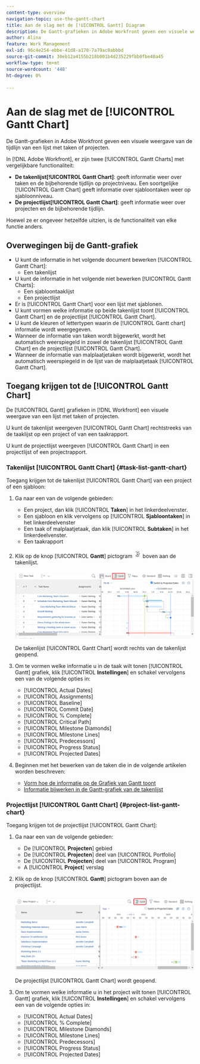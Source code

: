 ```yaml
---
content-type: overview
navigation-topic: use-the-gantt-chart
title: Aan de slag met de [!UICONTROL Gantt] Diagram
description: De Gantt-grafieken in Adobe Workfront geven een visuele weergave van de tijdlijn van een lijst met taken of projecten.
author: Alina
feature: Work Management
exl-id: 96c4e254-ebbe-41d8-a178-7a79ac0abbbd
source-git-commit: 30eb12a4155b218b001b4d235229fbb0fbe40a45
workflow-type: tm+mt
source-wordcount: '448'
ht-degree: 0%

---
```


# Aan de slag met de [!UICONTROL Gantt Chart]

<!-- Audited: 01/2024 -->

De Gantt-grafieken in Adobe Workfront geven een visuele weergave van de tijdlijn van een lijst met taken of projecten.

In [!DNL Adobe Workfront], er zijn twee [!UICONTROL Gantt Charts] met vergelijkbare functionaliteit:

* **De takenlijst[!UICONTROL Gantt Chart]**: geeft informatie weer over taken en de bijbehorende tijdlijn op projectniveau. Een soortgelijke [!UICONTROL Gantt Chart] geeft informatie over sjabloontaken weer op sjabloonniveau.
* **De projectlijst[!UICONTROL Gantt Chart]**: geeft informatie weer over projecten en de bijbehorende tijdlijn.

Hoewel ze er ongeveer hetzelfde uitzien, is de functionaliteit van elke functie anders.

## Overwegingen bij de Gantt-grafiek

* U kunt de informatie in het volgende document bewerken [!UICONTROL Gantt Chart]:
   * Een takenlijst
* U kunt de informatie in het volgende niet bewerken [!UICONTROL Gantt Charts]:
   * Een sjabloontaaklijst
   * Een projectlijst
* Er is [!UICONTROL Gantt Chart] voor een lijst met sjablonen.
* U kunt vormen welke informatie op beide takenlijst toont [!UICONTROL Gantt Chart] en de projectlijst [!UICONTROL Gantt Chart].
* U kunt de kleuren of lettertypen waarin de [!UICONTROL Gantt chart] informatie wordt weergegeven.
* Wanneer de informatie van taken wordt bijgewerkt, wordt het automatisch weerspiegeld in zowel de takenlijst [!UICONTROL Gantt Chart] en de projectlijst [!UICONTROL Gantt Chart].
* Wanneer de informatie van malplaatjetaken wordt bijgewerkt, wordt het automatisch weerspiegeld in de lijst van de malplaatjetaak [!UICONTROL Gantt Chart].

## Toegang krijgen tot de [!UICONTROL Gantt Chart]

De [!UICONTROL Gantt] grafieken in [!DNL Workfront]  een visuele weergave van een lijst met taken of projecten.

U kunt de takenlijst weergeven [!UICONTROL Gantt Chart] rechtstreeks van de taaklijst op een project of van een taakrapport.

U kunt de projectlijst weergeven [!UICONTROL Gantt Chart] in een projectlijst of een projectrapport.

### Takenlijst [!UICONTROL Gantt Chart] {#task-list-gantt-chart}

<!--The task list [!UICONTROL Gantt Chart] is accessible in the following areas:

* In a Project

   * [!UICONTROL Tasks] section
   * [!UICONTROL Subtasks] section of a task

* In a [!UICONTROL Template]

* In a [!UICONTROL Task] report-->

Toegang krijgen tot de takenlijst [!UICONTROL Gantt Chart] van een project of een sjabloon:

1. Ga naar een van de volgende gebieden:

   * Een project, dan klik [!UICONTROL **Taken**] in het linkerdeelvenster.
   * Een sjabloon en klik vervolgens op [!UICONTROL **Sjabloontaken**] in het linkerdeelvenster
   * Een taak of malplaatjetaak, dan klik [!UICONTROL **Subtaken**] in het linkerdeelvenster.
   * Een taakrapport

1. Klik op de knop [!UICONTROL **Gantt**] pictogram ![](assets/gantt-icon-nwe.png) boven aan de takenlijst.

   ![](assets/task-list-gantt.png)

   De takenlijst [!UICONTROL Gantt Chart] wordt rechts van de takenlijst geopend.

1. Om te vormen welke informatie u in de taak wilt tonen [!UICONTROL Gantt] grafiek, klik [!UICONTROL **Instellingen**] en schakel vervolgens een van de volgende opties in:

   * [!UICONTROL Actual Dates]
   * [!UICONTROL Assignments]
   * [!UICONTROL Baseline]
   * [!UICONTROL Commit Date]
   * [!UICONTROL % Complete]
   * [!UICONTROL Critical Path]
   * [!UICONTROL Milestone Diamonds]
   * [!UICONTROL Milestone Lines]
   * [!UICONTROL Predecessors]
   * [!UICONTROL Progress Status]
   * [!UICONTROL Projected Dates]

1. Beginnen met het bewerken van de taken die in de volgende artikelen worden beschreven:

   * [Vorm hoe de informatie op de Grafiek van Gantt toont](../use-the-gantt-chart/configure-info-on-gantt-chart.md)
   * [Informatie bijwerken in de Gantt-grafiek van de takenlijst](../use-the-gantt-chart/update-info-task-list-gantt.md)

### Projectlijst [!UICONTROL Gantt Chart] {#project-list-gantt-chart}

<!--The project list [!UICONTROL Gantt Chart] is accessible in the following areas:

* In the [!UICONTROL Projects] area
* In the [!UICONTROL Projects] section of a [!UICONTROL Portfolio]
* In the [!UICONTROL Projects] section of a [!UICONTROL Program]
* In a [!UICONTROL Project] report-->

Toegang krijgen tot de projectlijst [!UICONTROL Gantt Chart]:

1. Ga naar een van de volgende gebieden:

   * De [!UICONTROL **Projecten**] gebied
   * De [!UICONTROL **Projecten**] deel van [!UICONTROL Portfolio]
   * De [!UICONTROL **Projecten**] deel van [!UICONTROL Program]
   * A [!UICONTROL **Project**] verslag

1. Klik op de knop [!UICONTROL **Gantt**] pictogram boven aan de projectlijst.

   ![](assets/project-list-gantt.png)

   De projectlijst [!UICONTROL Gantt Chart] wordt geopend.

1. Om te vormen welke informatie u in het project wilt tonen [!UICONTROL Gantt] grafiek, klik [!UICONTROL **Instellingen**] en schakel vervolgens een van de volgende opties in:

   * [!UICONTROL Actual Dates]
   * [!UICONTROL % Complete]
   * [!UICONTROL Milestone Diamonds]
   * [!UICONTROL Milestone Lines]
   * [!UICONTROL Predecessors]
   * [!UICONTROL Progress Status]
   * [!UICONTROL Projected Dates]
